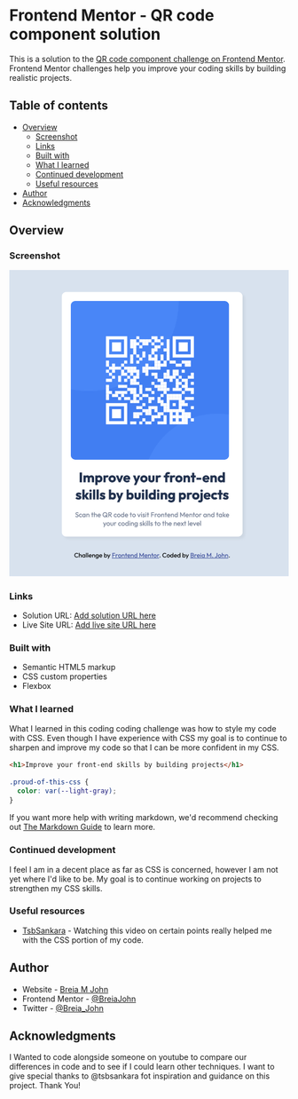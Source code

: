 # Frontend Mentor - QR code component solution

This is a solution to the [QR code component challenge on Frontend Mentor](https://www.frontendmentor.io/challenges/qr-code-component-iux_sIO_H). Frontend Mentor challenges help you improve your coding skills by building realistic projects.

## Table of contents

- [Overview](#overview)
  - [Screenshot](#screenshot)
  - [Links](#links)
  - [Built with](#built-with)
  - [What I learned](#what-i-learned)
  - [Continued development](#continued-development)
  - [Useful resources](#useful-resources)
- [Author](#author)
- [Acknowledgments](#acknowledgments)

## Overview

### Screenshot

![](./images/QR%20SCRNSHT.png)

### Links

- Solution URL: [Add solution URL here](https://your-solution-url.com)
- Live Site URL: [Add live site URL here](https://your-live-site-url.com)

### Built with

- Semantic HTML5 markup
- CSS custom properties
- Flexbox

### What I learned

What I learned in this coding coding challenge was how to style my code with CSS. Even though I have experience with CSS my goal is to continue to sharpen and improve my code so that I can be more confident in my CSS.

```html
<h1>Improve your front-end skills by building projects</h1>
```

```css
.proud-of-this-css {
  color: var(--light-gray);
}
```

If you want more help with writing markdown, we'd recommend checking out [The Markdown Guide](https://www.markdownguide.org/) to learn more.

### Continued development

I feel I am in a decent place as far as CSS is concerned, however I am not yet where I'd like to be. My goal is to continue working on projects to strengthen my CSS skills.

### Useful resources

- [TsbSankara](https://www.youtube.com/watch?v=JFyMWwOxHYM) - Watching this video on certain points really helped me with the CSS portion of my code.

## Author

- Website - [Breia M John](https://bmjwebdev.com/)
- Frontend Mentor - [@BreiaJohn](https://www.frontendmentor.io/profile/BreiaJohn)
- Twitter - [@Breia_John](https://twitter.com/Breia_John)

## Acknowledgments

I Wanted to code alongside someone on youtube to compare our differences in code and to see if I could learn other techniques. I want to give special thanks to @tsbsankara fot inspiration and guidance on this project. Thank You!
